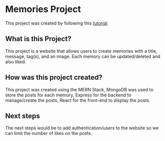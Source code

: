 # Memories Project

This project was created by following this [tutorial](https://www.youtube.com/playlist?list=PL6QREj8te1P7VSwhrMf3D3Xt4V6_SRkhu).

## What is this Project?

This project is a website that allows users to create memories with a title, message, tag(s), and an image. Each memory can be updated/deleted and also liked.

## How was this project created?

This project was created using the MERN Stack, MongoDB was used to store the posts for each memory, Express for the backend to manage/create the posts, React for the front-end to display the posts.

## Next steps

The next steps would be to add authentication/users to the website so we can limit the number of likes on the posts.
